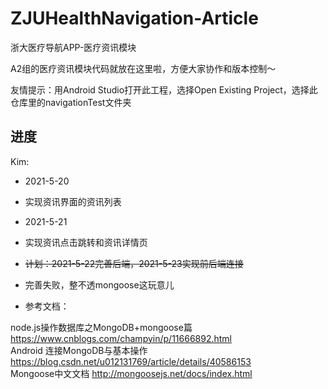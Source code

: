 # ZJUHealthNavigation-Article
浙大医疗导航APP-医疗资讯模块

A2组的医疗资讯模块代码就放在这里啦，方便大家协作和版本控制～

友情提示：用Android Studio打开此工程，选择Open Existing Project，选择此仓库里的navigationTest文件夹

## 进度

Kim:

- 2021-5-20
- 实现资讯界面的资讯列表

- 2021-5-21
- 实现资讯点击跳转和资讯详情页

- ~~计划：2021-5-22完善后端，2021-5-23实现前后端连接~~
- 完善失败，整不透mongoose这玩意儿
- 参考文档：

node.js操作数据库之MongoDB+mongoose篇 https://www.cnblogs.com/champyin/p/11666892.html  
Android 连接MongoDB与基本操作 https://blog.csdn.net/u012131769/article/details/40586153  
Mongoose中文文档 http://mongoosejs.net/docs/index.html  
